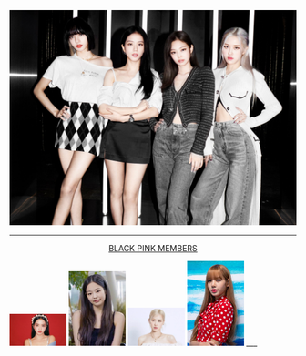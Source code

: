 ![BlackPink Cover](./readme/blackpinkCover.jpg?raw=true "Title")
___

<p align="center">
	<ins>BLACK PINK MEMBERS</ins>
</p>
<img width="100" src="readme/jisoo.jpg">
<img width="100" src="readme/jennie.jpg">
<img width="100" src="readme/rose.jpg">
<img width="100" src="readme/lisa.jpeg">
___

